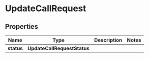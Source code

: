 

# UpdateCallRequest


## Properties

Name | Type | Description | Notes
------------ | ------------- | ------------- | -------------
**status** | **UpdateCallRequestStatus** |  | 



